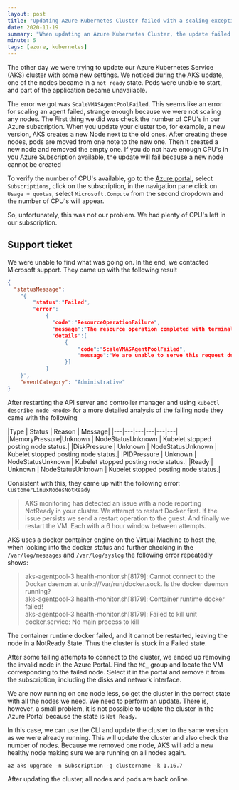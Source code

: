 ```yaml
---
layout: post
title: "Updating Azure Kubernetes Cluster failed with a scaling exception."
date: 2020-11-19
summary: "When updating an Azure Kubernetes Cluster, the update failed because of a ScaleVMASAgentPoolFailed exception."
minute: 5
tags: [azure, kubernetes]
---
```


The other day we were trying to update our Azure Kubernetes Service (AKS) cluster with some new settings. We noticed during the AKS update, one of the nodes became in a `not ready` state. Pods were unable to start, and part of the application became unavailable. 

The error we got was `ScaleVMASAgentPoolFailed`. This seems like an error for scaling an agent failed, strange enough because we were not scaling any nodes. The First thing we did was check the number of CPU's in our Azure subscription. When you update your cluster too, for example, a new version, AKS creates a new Node next to the old ones. After creating these nodes, pods are moved from one note to the new one. Then it created a new node and removed the empty one. If you do not have enough CPU's in you Azure Subscription available, the update will fail because a new node cannot be created

To verify the number of CPU's available, go to the <a href ="https://portal.azure.com">Azure portal</a>, select `Subscriptions`, click on the subscription, in the navigation pane click on `Usage + quotas`, select `Microsoft.Compute` from the second dropdown and the number of CPU's will appear. 

So, unfortunately, this was not our problem. We had plenty of CPU's left in our subscription. 

## Support ticket

We were unable to find what was going on. In the end, we contacted Microsoft support. They came up with the following result

```json
{
  "statusMessage": 
    "{
        "status":"Failed",
        "error":
            { 
              "code":"ResourceOperationFailure",
              "message":"The resource operation completed with terminal provisioning state 'Failed'.",
              "details":[
                  {
                      "code":"ScaleVMASAgentPoolFailed",
                      "message":"We are unable to serve this request due to an internal error, Correlation ID: <GUID>, Operation ID: <GUID, Timestamp: <Timestamp> "
                  }]
            }
    }",
    "eventCategory": "Administrative"
}
```
After restarting the API server and controller manager and using `kubectl describe node <node>` for a more detailed analysis of the failing node they came with the following

|Type          | Status   |  Reason             | Message|
|---|---|---|---|---|---|
|MemoryPressure|Unknown   |  NodeStatusUnknown | Kubelet stopped posting node status.|
|DiskPressure  | Unknown  |  NodeStatusUnknown  | Kubelet stopped posting node status.|
|PIDPressure   | Unknown  |  NodeStatusUnknown  | Kubelet stopped posting node status.|
|Ready         | Unknown  |  NodeStatusUnknown  | Kubelet stopped posting node status.|

Consistent with this, they came up with the following error: `CustomerLinuxNodesNotReady`

>AKS monitoring has detected an issue with a node reporting NotReady in your cluster. We attempt to restart Docker first. If the issue
>persists we send a restart operation to the guest. And finally we restart the VM. Each with a 6 hour window between attempts.

AKS uses a docker container engine on the Virtual Machine to host the, when looking into the docker status and further checking in the `/var/log/messages` and `/var/log/syslog` the following error repeatedly shows:
 
>aks-agentpool-3 health-monitor.sh[8179]: Cannot connect to the Docker daemon at unix:///var/run/docker.sock. Is the docker daemon running?<br/>
>aks-agentpool-3 health-monitor.sh[8179]: Container runtime docker failed!<br/>
>aks-agentpool-3 health-monitor.sh[8179]: Failed to kill unit docker.service: No main process to kill

The container runtime docker failed, and it cannot be restarted, leaving the node in a NotReady State. Thus the cluster is stuck in a Failed state.

After some failing attempts to connect to the cluster, we ended up removing the invalid node in the Azure Portal. 
Find the `MC_`  group and locate the VM corresponding to the failed node. Select it in the portal and remove it from the subscription, including the disks and network interface. 

We are now running on one node less, so get the cluster in the correct state with all the nodes we need. We need to perform an update. There is, however, a small problem, it is not possible to update the cluster in the Azure Portal because the state is `Not Ready`.

In this case, we can use the CLI and update the cluster to the same version as we were already running. This will update the cluster and also check the number of nodes. Because we removed one node, AKS will add a new healthy node making sure we are running on all nodes again.
 
```cli
az aks upgrade -n Subscription -g clustername -k 1.16.7
```
After updating the cluster, all nodes and pods are back online.